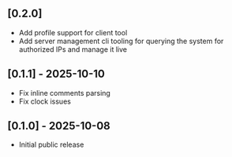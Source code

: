 ## [0.2.0]
- Add profile support for client tool
- Add server management cli tooling for querying the system for authorized IPs and manage it live

## [0.1.1] - 2025-10-10
- Fix inline comments parsing
- Fix clock issues

## [0.1.0] - 2025-10-08
- Initial public release
